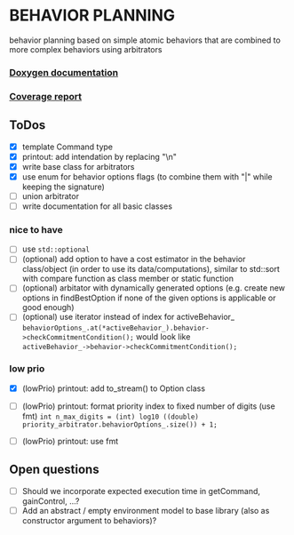# BEHAVIOR PLANNING

behavior planning based on simple atomic behaviors that are combined to more complex behaviors using arbitrators

### [Doxygen documentation](http://burger.private.MRT.pages.mrt.uni-karlsruhe.de/behavior_planning/doxygen/index.html)
### [Coverage report](http://burger.private.MRT.pages.mrt.uni-karlsruhe.de/behavior_planning/coverage/index.html)

## ToDos

- [x] template Command type
- [x] printout: add intendation by replacing "\n"
- [x] write base class for arbitrators
- [x] use enum for behavior options flags (to combine them with "|" while keeping the signature)
- [ ] union arbitrator
- [ ] write documentation for all basic classes

### nice to have
- [ ] use `std::optional`
- [ ] (optional) add option to have a cost estimator in the behavior class/object (in order to use its data/computations), similar to std::sort with compare function as class member or static function
- [ ] (optional) arbitator with dynamically generated options (e.g. create new options in findBestOption if none of the given options is applicable or good enough)
- [ ] (optional) use iterator instead of index for activeBehavior_  
      `behaviorOptions_.at(*activeBehavior_).behavior->checkCommitmentCondition();` would look like  
      `activeBehavior_->behavior->checkCommitmentCondition();`

### low prio
- [x] (lowPrio) printout: add to_stream() to Option class
- [ ] (lowPrio) printout: format priority index to fixed number of digits (use fmt) `int n_max_digits = (int) log10 ((double) priority_arbitrator.behaviorOptions_.size()) + 1;`
- [ ] (lowPrio) printout: use fmt


## Open questions
- [ ] Should we incorporate expected execution time in getCommand, gainControl, ...?
- [ ] Add an abstract / empty environment model to base library (also as constructor argument to behaviors)?
